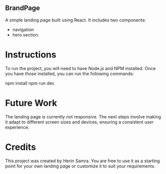 ## BrandPage

A simple landing page built using React.
It includes two components:

- navigation
- hero section.

# Instructions

To run the project, you will need to have Node.js and NPM installed. Once you have those installed, you can run the following commands:

npm install
npm run dev

# Future Work

The landing page is currently not responsive. The next steps involve making it adapt to different screen sizes and devices, ensuring a consistent user experience.

# Credits

This project was created by Herin Samra. You are free to use it as a starting point for your own landing page or customize it to suit your requirements.
